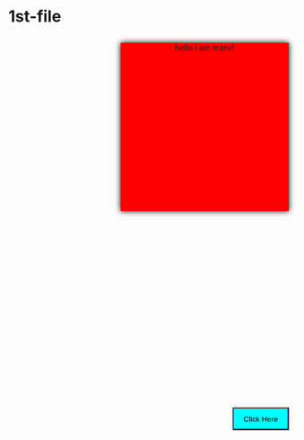 # 1st-file
<html lang="en">
<head>
  <meta charset="UTF-8" />
  <meta name="viewport" content="width=device-width, initial-scale=1.0" />
  <link rel="stylesheet" href="style.css" />
  <title>Browser</title>
  <style>
    @keyframes maruf{
      0% {
        background-color: green;
        left: 0px;
        top: 0px;
      }
      25% {
        background-color: red;
        left: 300px;
        top: 0px;
      }
      50% {
        background-color: yellow;
        left: 300px;
        top: 300px;
      }
      75% { 
        background-color: greenyellow;
        left: 0;
        top: 300px;
      }
      100% {
        background-color: green;
        left: 0;
        top: 0;
      }
    }
    .main {
      background-color: red;
      height: 300px; 
      width: 300px;
      margin-left:200px;
      margin-top: 30px;
      position: relative;
      animation: maruf 4s 2s infinite linear;
      box-shadow: 0px 0px 10px black;
    text-align:center;
    transition:2s;
    }
    button {
      background-color: cyan; 
      width: 100px;
      height: 40px;
      margin-left: 400px;
      margin-top: 350px;
      text-align: center;
      box-shadow: 0px 0px 2px blue;
    }
    button:hover {
      background-color: green;
    }
    .main:hover{
    transform: rotate(360deg);
    color:white;
    }
  </style>
</head>

<body>
  <div class="main"> hello i am maruf</div>
  <button onclick="showMessage()">Click Here</button>

  <script>
) {
      alert("Thanks for visiting this Web page");
    }
  </script>
</body>
</html>
